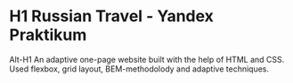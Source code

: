 # H1 Russian Travel - Yandex Praktikum 
Alt-H1
An adaptive one-page website built with the help of HTML and CSS. 
Used flexbox, grid layout, BEM-methodolody and adaptive techniques. 

